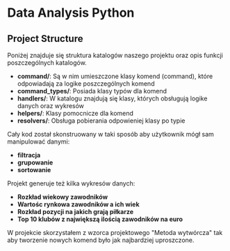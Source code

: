 # Data Analysis Python

## Project Structure

Poniżej znajduje się struktura katalogów naszego projektu oraz opis funkcji poszczególnych katalogów.

- **command/**: Są w nim umieszczone klasy komend (command), które odpowiadają za logike poszczególnych komend
- **command_types/**: Posiada klasy typów dla komend
- **handlers/**: W katalogu znajdują się klasy, których obsługują logike danych oraz wykresów
- **helpers/**: Klasy pomocnicze dla komend
- **resolvers/**: Obsługa pobierania odpowieniej klasy po typie

Cały kod został skonstruowany w taki sposób aby użytkownik mógł sam manipulować danymi:
- **filtracja**
- **grupowanie**
- **sortowanie**

Projekt generuje też kilka wykresów danych:

- **Rozkład wiekowy zawodników**
- **Wartośc rynkowa zawodników a ich wiek**
- **Rozkład pozycji na jakich grają piłkarze**
- **Top 10 klubów z największą ilością zawodników na euro**

W projekcie skorzystałem z wzorca projektowego "Metoda wytwórcza" tak aby tworzenie nowych komend było jak najbardziej uproszczone.
